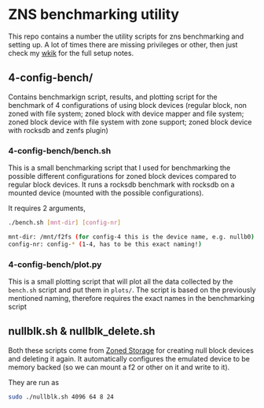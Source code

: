 # ZNS benchmarking utility

This repo contains a number the utility scripts for zns benchmarking and setting up.
A lot of times there are missing privileges or other, then just check my [wkik](https://github.com/nicktehrany/notes/wiki/ZNS#recap-storage-protocols) for the full setup notes.

## 4-config-bench/

Contains benchmarkign script, results, and plotting script for the benchmark of 4 configurations of using block devices (regular block, non zoned with file system; zoned block with device mapper and file system; zoned block device with file system with zone support; zoned block device with rocksdb and zenfs plugin)

### 4-config-bench/bench.sh

This is a small benchmarking script that I used for benchmarking the possible different configurations for zoned block devices compared to regular block devices. It runs a rocksdb benchmark with rocksdb on a mounted device (mounted with the possible configurations).

It requires 2 arguments,

   ```bash
   ./bench.sh [mnt-dir] [config-nr]

   mnt-dir: /mnt/f2fs (for config-4 this is the device name, e.g. nullb0)
   config-nr: config-* (1-4, has to be this exact naming!)
   ```

### 4-config-bench/plot.py

This is a small plotting script that will plot all the data collected by the `bench.sh` script and put them in `plots/`. The script is based on the previously mentioned naming, therefore requires the exact names in the benchmarking script

## nullblk.sh & nullblk_delete.sh

Both these scripts come from [Zoned Storage](https://zonedstorage.io/getting-started/nullblk/?#creating-a-null_blk-zoned-block-device-more-advanced-cases-configfs) for creating null block devices and deleting it again. It automatically configures the emulated device to be memory backed (so we can mount a f2 or other on it and write to it).

They are run as

```bash
sudo ./nullblk.sh 4096 64 8 24
```
